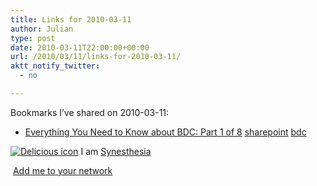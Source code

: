 ```yaml
---
title: Links for 2010-03-11
author: Julian
type: post
date: 2010-03-11T22:00:00+00:00
url: /2010/03/11/links-for-2010-03-11/
aktt_notify_twitter:
  - no

---
```

Bookmarks I&#8217;ve shared on 2010-03-11:

  * [Everything You Need to Know about BDC: Part 1 of 8][1] 
    [sharepoint][2] [bdc][3] </li> </ul> 
    
    <p class="deliciouslink">
      <a href="http://del.icio.us/synesthesia" title="See all my bookmarks on del.icio.us"><img src="https://www.synesthesia.co.uk/images/deliciousicon.jpg" alt="Delicious icon" /></a>&nbsp;I am <a href="http://del.icio.us/synesthesia" title="See all my bookmarks on del.icio.us">Synesthesia</a>
    </p>
    
    <p class="deliciouslink">
      <a href="http://del.icio.us/network?add=synesthesia" title="Add me to your del.icio.us network"><img src="https://www.synesthesia.co.uk/images/add.gif" alt="" /></a>&nbsp;<a href="http://del.icio.us/network?add=synesthesia" title="Add me to your del.icio.us network">Add me to your network</a>
    </p>

 [1]: http://sharepointmagazine.net/technical/administration/everything-you-need-to-know-about-bdc-part-1-of-8
 [2]: http://delicious.com/synesthesia/sharepoint
 [3]: http://delicious.com/synesthesia/bdc